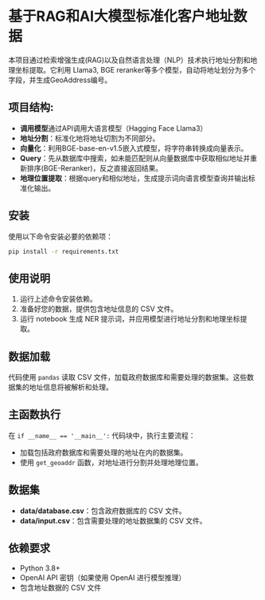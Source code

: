 # 基于RAG和AI大模型标准化客户地址数据

本项目通过检索增强生成(RAG)以及自然语言处理（NLP）技术执行地址分割和地理坐标提取。它利用 Llama3, BGE reranker等多个模型，自动将地址划分为多个字段，并生成GeoAddress编号。


## 项目结构:
- **调用模型**通过API调用大语言模型（Hagging Face Llama3）
- **地址分割**：标准化地将地址切割为不同部分。
- **向量化**：利用BGE-base-en-v1.5嵌入式模型，将字符串转换成向量表示。
- **Query**：先从数据库中搜索，如未能匹配则从向量数据库中获取相似地址并重新排序(BGE-Reranker)，反之直接返回结果。
- **地理位置提取**：根据query和相似地址，生成提示词向语言模型查询并输出标准化输出。

## 安装

使用以下命令安装必要的依赖项：

```bash
pip install -r requirements.txt
```

## 使用说明

1. 运行上述命令安装依赖。
2. 准备好您的数据，提供包含地址信息的 CSV 文件。
3. 运行 notebook 生成 NER 提示词，并应用模型进行地址分割和地理坐标提取。


## 数据加载

代码使用 `pandas` 读取 CSV 文件，加载政府数据库和需要处理的数据集。这些数据集的地址信息将被解析和处理。

## 主函数执行

在 `if __name__ == '__main__':` 代码块中，执行主要流程：

- 加载包括政府数据库和需要处理的地址在内的数据集。
- 使用 `get_geoaddr` 函数，对地址进行分割并处理地理位置。

## 数据集
- **data/database.csv**：包含政府数据库的 CSV 文件。
- **data/input.csv**：包含需要处理的地址数据集的 CSV 文件。

## 依赖要求

- Python 3.8+
- OpenAI API 密钥（如果使用 OpenAI 进行模型推理）
- 包含地址数据的 CSV 文件
